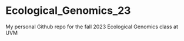 # Ecological_Genomics_23
 My personal Github repo for the fall 2023 Ecological Genomics class at UVM
